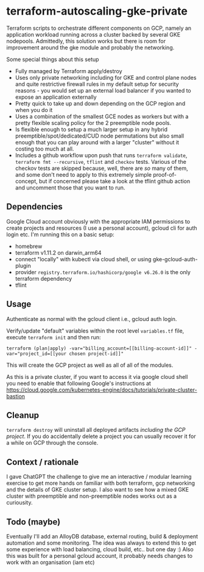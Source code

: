 # terraform-autoscaling-gke-private
Terraform scripts to orchestrate different components on GCP, namely an application workload running across a cluster backed by several GKE nodepools. Admittedly, this solution works but there is room for improvement around the gke module and probably the networking.

Some special things about this setup 
- Fully managed by Terraform apply/destroy
- Uses only private networking including for GKE and control plane nodes and quite restrictive firewall rules in my default setup for security reasons - you would set up an external load balancer if you wanted to expose an application externally
- Pretty quick to take up and down depending on the GCP region and when you do it
- Uses a combination of the smallest GCE nodes as workers but with a pretty flexible scaling policy for the 2 preemptible node pools.
- Is flexible enough to setup a much larger setup in any hybrid preemptible/spot/dedicated/CUD node permutations but also small enough that you can play around with a larger "cluster" without it costing too much at all.
- Includes a github workflow upon push that runs `terraform validate`, `terraform fmt --recursive`, `tflint` and `checkov` tests. Various of the checkov tests are skipped because, well, there are _so_ many of them, and some don't need to apply to this extremely simple proof-of-concept, but if concerned please take a look at the tflint github action and uncomment those that you want to run.
  
## Dependencies

Google Cloud account obviously with the appropriate IAM permissions to create projects and resources (I use a personal account), gcloud cli for auth login etc.
I'm running this on a basic setup:
* homebrew 
* terraform v1.11.2 on darwin_arm64
* connect "locally" with kubectl via cloud shell, or using gke-gcloud-auth-plugin
* provider `registry.terraform.io/hashicorp/google v6.26.0` is the only terraform dependency
* tflint

## Usage

Authenticate as normal with the gcloud client i.e., gcloud auth login.

Verify/update "default" variables within the root level `variables.tf` file, execute `terraform init` and then run:
```
terraform (plan|apply) -var="billing_account=[[billing-account-id]]" -var="project_id=[[your chosen project-id]]"
```
This will create the GCP project as well as all of all of the modules.

As this is a private cluster, if you want to access it via google cloud shell you need to enable that following Google's instructions at https://cloud.google.com/kubernetes-engine/docs/tutorials/private-cluster-bastion 

## Cleanup 

`terraform destroy` will uninstall all deployed artifacts *including the GCP project*. If you do accidentally delete a project you can usually recover it for a while on GCP through the console.

## Context / rationale

I gave ChatGPT the challenge to give me an interactive / modular learning exercise to get more hands on familiar with both terraform, gcp networking and the details of GKE cluster setup. I also want to see how a mixed GKE cluster with preemptible and non-preemptible nodes works out as a curiousity.

## Todo (maybe)

Eventually I'll add an AlloyDB database, external routing, build & deployment automation and some monitoring. The idea was always to extend this to get some experience with load balancing, cloud build, etc.. but one day :) 
Also this was built for a personal gcloud account, it probably needs changes to work with an organisation (iam etc)
